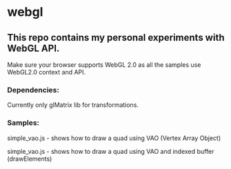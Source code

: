 # webgl

## This repo contains my personal experiments with WebGL API.

Make sure your browser supports WebGL 2.0 as all the samples
use WebGL2.0 context and API.



### Dependencies:

Currently only glMatrix lib for transformations.


### Samples:

simple_vao.js - shows how to draw a quad using VAO (Vertex Array Object)

simple_vao.js - shows how to draw a quad using VAO and indexed buffer (drawElements)



